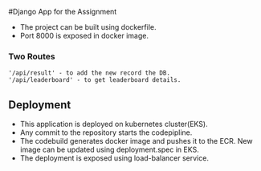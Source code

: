 #Django App for the Assignment
- The project can be built using dockerfile.
- Port 8000 is exposed in docker image.

### Two Routes
```
'/api/result' - to add the new record the DB.
'/api/leaderboard' - to get leaderboard details.
```

## Deployment

- This application is deployed on kubernetes cluster(EKS).
- Any commit to the repository starts the codepipline.
- The codebuild generates docker image and pushes it to the ECR. New image can be updated using deployment.spec in EKS.
- The deployment is exposed using load-balancer service.